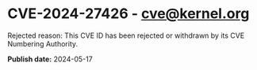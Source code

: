 # CVE-2024-27426 - cve@kernel.org

Rejected reason: This CVE ID has been rejected or withdrawn by its CVE Numbering Authority.

**Publish date:** 2024-05-17
